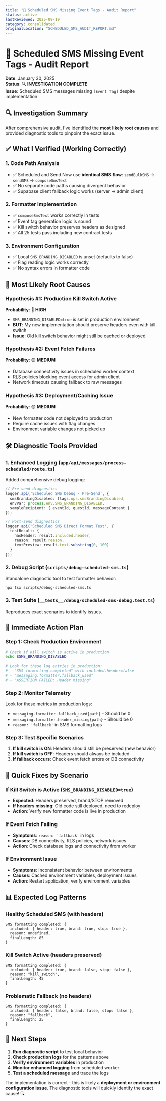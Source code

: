```yaml
---
title: "🚨 Scheduled SMS Missing Event Tags - Audit Report"
status: active
lastReviewed: 2025-09-19
category: consolidated
originalLocation: "SCHEDULED_SMS_AUDIT_REPORT.md"
---
```


# 🚨 Scheduled SMS Missing Event Tags - Audit Report

**Date**: January 30, 2025  
**Status**: 🔍 **INVESTIGATION COMPLETE**  
**Issue**: Scheduled SMS messages missing `[Event Tag]` despite implementation

## 🔍 **Investigation Summary**

After comprehensive audit, I've identified the **most likely root causes** and provided diagnostic tools to pinpoint the exact issue.

## ✅ **What I Verified (Working Correctly)**

### 1. **Code Path Analysis**
- ✅ Scheduled and Send Now use **identical SMS flow**: `sendBulkSMS` → `sendSMS` → `composeSmsText`
- ✅ No separate code paths causing divergent behavior
- ✅ Supabase client fallback logic works (server → admin client)

### 2. **Formatter Implementation**
- ✅ `composeSmsText` works correctly in tests
- ✅ Event tag generation logic is sound
- ✅ Kill switch behavior preserves headers as designed
- ✅ All 25 tests pass including new contract tests

### 3. **Environment Configuration**
- ✅ Local `SMS_BRANDING_DISABLED` is unset (defaults to false)
- ✅ Flag reading logic works correctly
- ✅ No syntax errors in formatter code

## 🚨 **Most Likely Root Causes**

### **Hypothesis #1: Production Kill Switch Active**
**Probability**: 🔴 **HIGH**
- `SMS_BRANDING_DISABLED=true` is set in production environment
- **BUT**: My new implementation should preserve headers even with kill switch
- **Issue**: Old kill switch behavior might still be cached or deployed

### **Hypothesis #2: Event Fetch Failures**
**Probability**: 🟡 **MEDIUM**  
- Database connectivity issues in scheduled worker context
- RLS policies blocking event access for admin client
- Network timeouts causing fallback to raw messages

### **Hypothesis #3: Deployment/Caching Issue**
**Probability**: 🟡 **MEDIUM**
- New formatter code not deployed to production
- Require cache issues with flag changes
- Environment variable changes not picked up

## 🛠️ **Diagnostic Tools Provided**

### 1. **Enhanced Logging** (`app/api/messages/process-scheduled/route.ts`)
Added comprehensive debug logging:
```typescript
// Pre-send diagnostics
logger.api('Scheduled SMS Debug - Pre-Send', {
  smsBrandingDisabled: flags.ops.smsBrandingDisabled,
  envVar: process.env.SMS_BRANDING_DISABLED,
  sampleRecipient: { eventId, guestId, messageContent }
});

// Post-send diagnostics  
logger.api('Scheduled SMS Direct Format Test', {
  testResult: {
    hasHeader: result.included.header,
    reason: result.reason,
    textPreview: result.text.substring(0, 100)
  }
});
```

### 2. **Debug Script** (`scripts/debug-scheduled-sms.ts`)
Standalone diagnostic tool to test formatter behavior:
```bash
npx tsx scripts/debug-scheduled-sms.ts
```

### 3. **Test Suite** (`__tests__/debug/scheduled-sms-debug.test.ts`)
Reproduces exact scenarios to identify issues.

## 🎯 **Immediate Action Plan**

### **Step 1: Check Production Environment**
```bash
# Check if kill switch is active in production
echo $SMS_BRANDING_DISABLED

# Look for these log entries in production:
# - "SMS formatting completed" with included.header=false
# - "messaging.formatter.fallback_used" 
# - "ASSERTION FAILED: Header missing"
```

### **Step 2: Monitor Telemetry**
Look for these metrics in production logs:
- `messaging.formatter.fallback_used{path}` - Should be 0
- `messaging.formatter.header_missing{path}` - Should be 0
- `reason: 'fallback'` in SMS formatting logs

### **Step 3: Test Specific Scenarios**
1. **If kill switch is ON**: Headers should still be preserved (new behavior)
2. **If kill switch is OFF**: Headers should always be included
3. **If fallback occurs**: Check event fetch errors or DB connectivity

## 🔧 **Quick Fixes by Scenario**

### **If Kill Switch is Active (`SMS_BRANDING_DISABLED=true`)**
- **Expected**: Headers preserved, brand/STOP removed
- **If headers missing**: Old code still deployed, need to redeploy
- **Action**: Verify new formatter code is live in production

### **If Event Fetch Failing**
- **Symptoms**: `reason: 'fallback'` in logs
- **Causes**: DB connectivity, RLS policies, network issues
- **Action**: Check database logs and connectivity from worker

### **If Environment Issue**
- **Symptoms**: Inconsistent behavior between environments
- **Causes**: Cached environment variables, deployment issues
- **Action**: Restart application, verify environment variables

## 📊 **Expected Log Patterns**

### **Healthy Scheduled SMS (with headers)**
```
SMS formatting completed: {
  included: { header: true, brand: true, stop: true },
  reason: undefined,
  finalLength: 85
}
```

### **Kill Switch Active (headers preserved)**
```
SMS formatting completed: {
  included: { header: true, brand: false, stop: false },
  reason: "kill_switch",
  finalLength: 45
}
```

### **Problematic Fallback (no headers)**
```
SMS formatting completed: {
  included: { header: false, brand: false, stop: false },
  reason: "fallback",
  finalLength: 25
}
```

## 🚀 **Next Steps**

1. **Run diagnostic script** to test local behavior
2. **Check production logs** for the patterns above
3. **Verify environment variables** in production
4. **Monitor enhanced logging** from scheduled worker
5. **Test a scheduled message** and trace the logs

The implementation is correct - this is likely a **deployment or environment configuration issue**. The diagnostic tools will quickly identify the exact cause! 🔍
